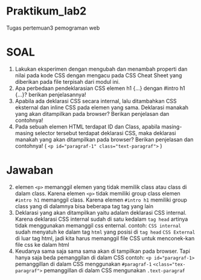 # Praktikum_lab2
Tugas pertemuan3 pemograman web

# SOAL
1. Lakukan eksperimen dengan mengubah dan menambah properti dan nilai pada kode CSS
dengan mengacu pada CSS Cheat Sheet yang diberikan pada file terpisah dari modul ini.
2. Apa perbedaan pendeklarasian CSS elemen h1 {...} dengan #intro h1 {...}? berikan
penjelasannya!
3. Apabila ada deklarasi CSS secara internal, lalu ditambahkan CSS eksternal dan inline CSS pada
elemen yang sama. Deklarasi manakah yang akan ditampilkan pada browser? Berikan
penjelasan dan contohnya!
4. Pada sebuah elemen HTML terdapat ID dan Class, apabila masing-masing selector tersebut
terdapat deklarasi CSS, maka deklarasi manakah yang akan ditampilkan pada browser?
Berikan penjelasan dan contohnya! ( `<p id="paragraf-1" class="text-paragraf">` )

# Jawaban
2. elemen `<p>` memanggil elemen yang tidak memilik class atau class di dalam class. Karena elemen `<p>` tidak memiliki group class
   elemen `#intro h1` memanggil class. Karena elemen `#intro h1` memiliki group class yang di dalamnya bisa beberapa tag tag yang lain
3. Deklarasi yang akan ditampilkan yaitu adalam deklarasi CSS internal. Karena deklarasi CSS internal sudah di satu kedalam `tag head` artinya tidak menggunakan memanggil css enternal.
   contoh: `CSS internal` sudah menyatuh ke dalam tag `html` yang posisi di `tag head`
           `CSS External` di luar tag html, jadi kita harus memanggil file CSS untuk menconek-kan file css ke dalam html
4. Keudanya sama saja sama sama akan di tampilkan pada browser. Tapi hanya saja beda pemanggilan di dalam CSS
   contoh: `<p id="paragraf-1>` pemanggillan di dalam CSS menggunakan `#paragraf-1`
           `<class="tex-paragraf">` pemanggillan di dalam CSS mengunakan `.text-paragraf` 